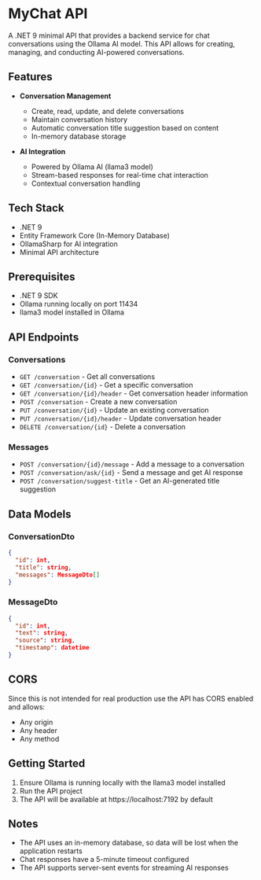 # MyChat API

A .NET 9 minimal API that provides a backend service for chat conversations using the Ollama AI model. This API allows for creating, managing, and conducting AI-powered conversations.

## Features

- **Conversation Management**
  - Create, read, update, and delete conversations
  - Maintain conversation history
  - Automatic conversation title suggestion based on content
  - In-memory database storage

- **AI Integration**
  - Powered by Ollama AI (llama3 model)
  - Stream-based responses for real-time chat interaction
  - Contextual conversation handling

## Tech Stack

- .NET 9
- Entity Framework Core (In-Memory Database)
- OllamaSharp for AI integration
- Minimal API architecture

## Prerequisites

- .NET 9 SDK
- Ollama running locally on port 11434
- llama3 model installed in Ollama

## API Endpoints

### Conversations

- `GET /conversation` - Get all conversations
- `GET /conversation/{id}` - Get a specific conversation
- `GET /conversation/{id}/header` - Get conversation header information
- `POST /conversation` - Create a new conversation
- `PUT /conversation/{id}` - Update an existing conversation
- `PUT /conversation/{id}/header` - Update conversation header
- `DELETE /conversation/{id}` - Delete a conversation

### Messages

- `POST /conversation/{id}/message` - Add a message to a conversation
- `POST /conversation/ask/{id}` - Send a message and get AI response
- `POST /conversation/suggest-title` - Get an AI-generated title suggestion

## Data Models

### ConversationDto
```json
{
  "id": int,
  "title": string,
  "messages": MessageDto[]
}
```

### MessageDto
```json
{
  "id": int,
  "text": string,
  "source": string,
  "timestamp": datetime
}
```

## CORS

Since this is not intended for real production use the API has CORS enabled and allows:
- Any origin
- Any header
- Any method

## Getting Started

1. Ensure Ollama is running locally with the llama3 model installed
2. Run the API project
3. The API will be available at https://localhost:7192 by default

## Notes

- The API uses an in-memory database, so data will be lost when the application restarts
- Chat responses have a 5-minute timeout configured
- The API supports server-sent events for streaming AI responses